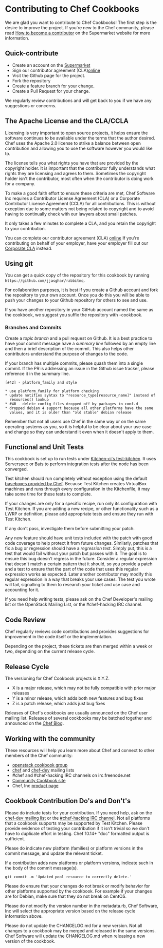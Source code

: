 # Contributing to Chef Cookbooks

We are glad you want to contribute to Chef Cookbooks! The first
step is the desire to improve the project. If you're new to the Chef
community, please read
[How to become a contributor](https://supermarket.chef.io/become-a-contributor)
on the Supermarket website for more information.

## Quick-contribute

* Create an account on the [Supermarket](http://supermarket.chef.io)
* Sign our contributor agreement (CLA)[online](https://supermarket.chef.io/ccla-signatures/new)
* Visit the Github page for the project.
* Fork the repository
* Create a feature branch for your change.
* Create a Pull Request for your change.

We regularly review contributions and will get back to you if we have
any suggestions or concerns.

## The Apache License and the CLA/CCLA

Licensing is very important to open source projects, it helps ensure
the software continues to be available under the terms that the author
desired. Chef uses the Apache 2.0 license to strike a balance between
open contribution and allowing you to use the software however you
would like to.

The license tells you what rights you have that are provided by the
copyright holder. It is important that the contributor fully
understands what rights they are licensing and agrees to them.
Sometimes the copyright holder isn't the contributor, most often when
the contributor is doing work for a company.

To make a good faith effort to ensure these criteria are met, Chef
Software Inc requires a Contributor License Agreement (CLA) or a Corporate
Contributor License Agreement (CCLA) for all contributions. This is
without exception due to some matters not being related to copyright
and to avoid having to continually check with our lawyers about small
patches.

It only takes a few minutes to complete a CLA, and you retain the
copyright to your contribution.

You can complete our contributor agreement (CLA)
[online](https://supermarket.chef.io/ccla-signatures/new) If
you're contributing on behalf of your employer, have your employer
fill out our
[Corporate CLA](https://supermarket.chef.io/ccla-signatures/new)
instead.

## Using git

You can get a quick copy of the repository for this cookbook by
running ```https://github.com/jjasghar/rabbitmq```.

For collaboration purposes, it is best if you create a Github account
and fork the repository to your own account. Once you do this you will
be able to push your changes to your Github repository for others to
see and use.

If you have another repository in your GitHub account named the same
as the cookbook, we suggest you suffix the repository with -cookbook.

### Branches and Commits

Create a _topic branch_ and a pull request on Github. It is a best
practice to have your commit message have a _summary line_ followed by
an empty line and then a brief description of the commit. This also
helps other contributors understand the purpose of changes to the
code.

If your branch has multiple commits, please quash them into a
single commit. If the PR is addressing an issue in the Github issue
tracker, please reference it in the summary line.

    [#42] - platform_family and style

    * use platform_family for platform checking
    * update notifies syntax to "resource_type[resource_name]" instead of
      resources() lookup
    * #40 - delete config files dropped off by packages in conf.d
    * dropped debian 4 support because all other platforms have the same
      values, and it is older than "old stable" debian release

Remember that not all users use Chef in the same way or on the same
operating systems as you, so it is helpful to be clear about your use
case and change so they can understand it even when it doesn't apply
to them.

## Functional and Unit Tests

This cookbook is set up to run tests under
[Kitchen-ci's test-kitchen](https://github.com/test-kitchen/test-kitchen).
It uses Serverspec or Bats to perform integration tests after the node
has been converged.

Test kitchen should run completely without exception using the default
[baseboxes provided by Chef](https://github.com/chef/bento).
Because Test Kitchen creates VirtualBox machines and runs through
every configuration in the Kitchenfile, it may take some time for
these tests to complete.

If your changes are only for a specific recipe, run only its
configuration with Test Kitchen. If you are adding a new recipe, or
other functionality such as a LWRP or definition, please add
appropriate tests and ensure they run with Test Kitchen.

If any don't pass, investigate them before submitting your patch.

Any new feature should have unit tests included with the patch with
good code coverage to help protect it from future changes. Similarly,
patches that fix a bug or regression should have a _regression test_.
Simply put, this is a test that would fail without your patch but
passes with it. The goal is to ensure this bug doesn't regress in the
future. Consider a regular expression that doesn't match a certain
pattern that it should, so you provide a patch and a test to ensure
that the part of the code that uses this regular expression works as
expected. Later another contributor may modify this regular expression
in a way that breaks your use cases. The test you wrote will fail,
signalling to them to research your ticket and use case and accounting
for it.

If you need help writing tests, please ask on the Chef Developer's
mailing list or the OpenStack Mailing List, or the #chef-hacking IRC channel.

## Code Review

Chef regularly reviews code contributions and provides suggestions
for improvement in the code itself or the implementation.

Depending on the project, these tickets are then merged within a week
or two, depending on the current release cycle.

## Release Cycle

The versioning for Chef Cookbook projects is X.Y.Z.

* X is a major release, which may not be fully compatible with prior
  major releases
* Y is a minor release, which adds both new features and bug fixes
* Z is a patch release, which adds just bug fixes

Releases of Chef's cookbooks are usually announced on the Chef user
mailing list. Releases of several cookbooks may be batched together
and announced on the [Chef Blog](http://www.chef.io/blog).

## Working with the community

These resources will help you learn more about Chef and connect to
other members of the Chef community:

* [openstack cookbook group](https://groups.google.com/forum/#!forum/opscode-chef-openstack)
* [chef](http://lists.chef.io/sympa/info/chef) and
  [chef-dev](http://lists.chef.io/sympa/info/chef-dev) mailing
  lists
* #chef and #chef-hacking IRC channels on irc.freenode.net
* [Community Cookbook site](http://community.chef.io)
* Chef, Inc [product page](http://www.chef.io/chef)

## Cookbook Contribution Do's and Don't's

Please do include tests for your contribution. If you need help, ask
on the [chef-dev mailing list](http://lists.chef.io/sympa/info/chef-dev)
or the [#chef-hacking IRC channel](http://community.chef.io/chat/chef-hacking).
Not all platforms that a cookbook supports may be supported by Test
Kitchen. Please provide evidence of testing your contribution if it
isn't trivial so we don't have to duplicate effort in testing. Chef
10.14+ "doc" formatted output is sufficient.

Please do indicate new platform (families) or platform versions in the
commit message, and update the relevant ticket.

If a contribution adds new platforms or platform versions, indicate
such in the body of the commit message(s).

    git commit -m 'Updated pool resource to correctly delete.'

Please do ensure that your changes do not break or modify behavior for
other platforms supported by the cookbook. For example if your changes
are for Debian, make sure that they do not break on CentOS.

Please do not modify the version number in the metadata.rb, Chef
Software, Inc will select the appropriate version based on the release
cycle information above.

Please do not update the CHANGELOG.md for a new version. Not all
changes to a cookbook may be merged and released in the same versions.
Chef Software will update the CHANGELOG.md when releasing a new version of
the cookbook.
